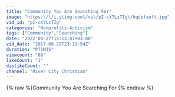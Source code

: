 ```yaml
---
title: "Community You Are Searching For"
image: "https:\/\/i.ytimg.com\/vi\/pI-cX7LzTIg\/hqdefault.jpg"
vid_id: "pI-cX7LzTIg"
categories: "Nonprofits-Activism"
tags: ["Community","Searching"]
date: "2022-04-27T15:13:07+03:00"
vid_date: "2017-08-29T23:19:54Z"
duration: "PT1M3S"
viewcount: "66"
likeCount: "1"
dislikeCount: ""
channel: "River City Christian"
---
```

{% raw %}Community You Are Searching For {% endraw %}
